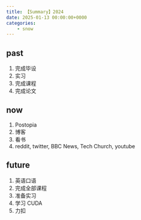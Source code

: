 ```yaml
---
title: 【Summary】2024
date: 2025-01-13 00:00:00+0000
categories: 
    - snow
---
```


## past

1. 完成毕设
2. 实习
3. 完成课程
4. 完成论文

## now
1. Postopia
2. 博客
3. 看书
4. reddit, twitter, BBC News, Tech Church, youtube

## future
1. 英语口语
2. 完成全部课程
3. 准备实习
4. 学习 CUDA
5. 力扣

